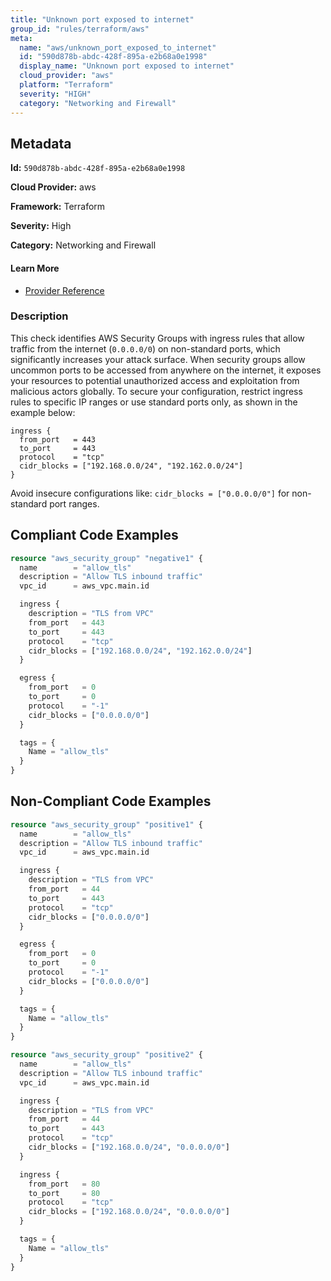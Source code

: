 ```yaml
---
title: "Unknown port exposed to internet"
group_id: "rules/terraform/aws"
meta:
  name: "aws/unknown_port_exposed_to_internet"
  id: "590d878b-abdc-428f-895a-e2b68a0e1998"
  display_name: "Unknown port exposed to internet"
  cloud_provider: "aws"
  platform: "Terraform"
  severity: "HIGH"
  category: "Networking and Firewall"
---
```

## Metadata

**Id:** `590d878b-abdc-428f-895a-e2b68a0e1998`

**Cloud Provider:** aws

**Framework:** Terraform

**Severity:** High

**Category:** Networking and Firewall

#### Learn More

 - [Provider Reference](https://registry.terraform.io/providers/hashicorp/aws/latest/docs/resources/security_group)

### Description

 This check identifies AWS Security Groups with ingress rules that allow traffic from the internet (`0.0.0.0/0`) on non-standard ports, which significantly increases your attack surface. When security groups allow uncommon ports to be accessed from anywhere on the internet, it exposes your resources to potential unauthorized access and exploitation from malicious actors globally. To secure your configuration, restrict ingress rules to specific IP ranges or use standard ports only, as shown in the example below:

```
ingress {
  from_port   = 443
  to_port     = 443
  protocol    = "tcp"
  cidr_blocks = ["192.168.0.0/24", "192.162.0.0/24"]
}
```

Avoid insecure configurations like: `cidr_blocks = ["0.0.0.0/0"]` for non-standard port ranges.


## Compliant Code Examples
```terraform
resource "aws_security_group" "negative1" {
  name        = "allow_tls"
  description = "Allow TLS inbound traffic"
  vpc_id      = aws_vpc.main.id

  ingress {
    description = "TLS from VPC"
    from_port   = 443
    to_port     = 443
    protocol    = "tcp"
    cidr_blocks = ["192.168.0.0/24", "192.162.0.0/24"]
  }

  egress {
    from_port   = 0
    to_port     = 0
    protocol    = "-1"
    cidr_blocks = ["0.0.0.0/0"]
  }

  tags = {
    Name = "allow_tls"
  }
}

```
## Non-Compliant Code Examples
```terraform
resource "aws_security_group" "positive1" {
  name        = "allow_tls"
  description = "Allow TLS inbound traffic"
  vpc_id      = aws_vpc.main.id

  ingress {
    description = "TLS from VPC"
    from_port   = 44
    to_port     = 443
    protocol    = "tcp"
    cidr_blocks = ["0.0.0.0/0"]
  }

  egress {
    from_port   = 0
    to_port     = 0
    protocol    = "-1"
    cidr_blocks = ["0.0.0.0/0"]
  }

  tags = {
    Name = "allow_tls"
  }
}

resource "aws_security_group" "positive2" {
  name        = "allow_tls"
  description = "Allow TLS inbound traffic"
  vpc_id      = aws_vpc.main.id

  ingress {
    description = "TLS from VPC"
    from_port   = 44
    to_port     = 443
    protocol    = "tcp"
    cidr_blocks = ["192.168.0.0/24", "0.0.0.0/0"]
  }

  ingress {
    from_port   = 80
    to_port     = 80
    protocol    = "tcp"
    cidr_blocks = ["192.168.0.0/24", "0.0.0.0/0"]
  }

  tags = {
    Name = "allow_tls"
  }
}

```
